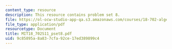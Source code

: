 ```yaml
---
content_type: resource
description: This resource contains problem set 8.
file: https://ol-ocw-studio-app-qa.s3.amazonaws.com/courses/18-702-algebra-ii-spring-2011/9c85895a8a837cfa92ce17ed389899c4_MIT18_702S11_pset8.pdf
file_type: application/pdf
resourcetype: Document
title: MIT18_702S11_pset8.pdf
uid: 9c85895a-8a83-7cfa-92ce-17ed389899c4
---
```

